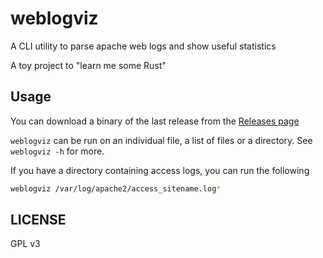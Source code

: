 # weblogviz

A CLI utility to parse apache web logs and show useful statistics

A toy project to "learn me some Rust"

## Usage

You can download a binary of the last release from the [Releases page](https://github.com/punchagan/weblogviz/releases)

`weblogviz` can be run on an individual file, a list of files or a directory. See `weblogviz -h` for more.

If you have a directory containing access logs, you can run the following

```sh
weblogviz /var/log/apache2/access_sitename.log*
```

## LICENSE

GPL v3
